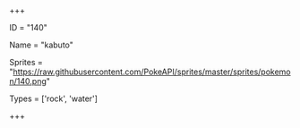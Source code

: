 




+++

ID = "140"

Name = "kabuto"

Sprites = "https://raw.githubusercontent.com/PokeAPI/sprites/master/sprites/pokemon/140.png"

Types = ['rock', 'water']

+++

